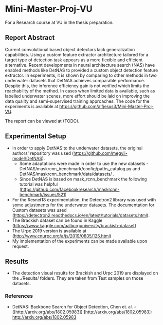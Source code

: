 # Mini-Master-Proj-VU
For a Research course at VU in the thesis preparation.

## Report Abstract
Current convolutional based object detectors lack generalization capabilities.
Using a custom feature extractor architecture tailored for a target type of detection task appears as a more flexible and efficient alternative.
Recent developments in neural architecture search (NAS) have enabled methods like DetNAS to provided a custom object detection feature extractor.
In experiments, it is shown by comparing to other methods in two underwater datasets that DetNAS achieves comparable performance. Despite this, the inference efficiency gain is not verified which limits the reachability of the method.
In cases when limited data is available, such as labelled underwater scenes, more effort should be laid on improving the data quality and semi-supervised training approaches. The code for the experiments is available at https://github.com/alfjesus3/Mini-Master-Proj-VU.

The report can be viewed at (TODO).

## Experimental Setup
* In order to apply DetNAS to the underwater datasets, the original authors' repository was used (https://github.com/megvii-model/DetNAS). 
  * Some adaptations were made in order to use the new datasets - DetNAS/maskrcnn_benchmark/config/paths_catalog.py and DetNAS/maskrcnn_benchmark/data/datasets/ .
  *  Since DetNAS is based on mask_rcnn_benchmark the following tutorial was helpful (https://github.com/facebookresearch/maskrcnn-benchmark/issues/521)
* For the Resnet18 experimentation, the Detectron2 library was used with some adjustments for the underwater datasets. The documentation for Custom datasets was used (https://detectron2.readthedocs.io/en/latest/tutorials/datasets.html).
* The Brackish dataset can be found in Kaggle (https://www.kaggle.com/aalborguniversity/brackish-dataset)
* The Urpc 2019 version is available at (http://www.cnurpc.org/a/js/2019/0805/125.html)
* My implementation of the experiments can be made available upon request.

## Results
* The detection visual results for Brackish and Urpc 2019 are displayed on the ./Results/ folders. They are taken from Test samples on those datasets.

### References
* DetNAS: Backbone Search for Object Detection, Chen et. al. - ([http://arxiv.org/abs/1802.05983])
[http://arxiv.org/abs/1802.05983]: http://arxiv.org/abs/1802.05983
